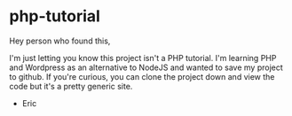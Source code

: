 # php-tutorial

Hey person who found this, 

I'm just letting you know this project isn't a PHP tutorial. I'm learning PHP and Wordpress as an alternative to NodeJS and wanted to save my project to github.
If you're curious, you can clone the project down and view the code but it's a pretty generic site. 

- Eric
